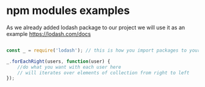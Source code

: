# npm modules examples

As we already added lodash package to our project we will use it as an example
https://lodash.com/docs


```javascript 

const _ = require('lodash'); // this is how you import packages to your js file

_.forEachRight(users, function(user) {
    //do what you want with each user here
    // will iterates over elements of collection from right to left
});

```
